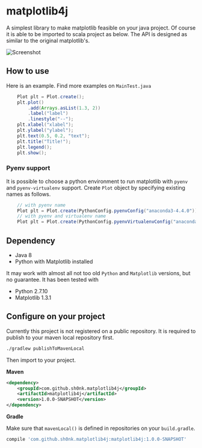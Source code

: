 # matplotlib4j

A simplest library to make matplotlib feasible on your java project. Of course it is able to be imported to scala project as below. The API is designed as similar to the original matplotlib's.

![Screenshot](https://user-images.githubusercontent.com/6478810/31043250-bdacdd12-a5f3-11e7-88ee-0e91c851c6f7.png)

## How to use

Here is an example. Find more examples on `MainTest.java`

```java
    Plot plt = Plot.create();
    plt.plot()
        .add(Arrays.asList(1.3, 2))
        .label("label")
        .linestyle("--");
    plt.xlabel("xlabel");
    plt.ylabel("ylabel");
    plt.text(0.5, 0.2, "text");
    plt.title("Title!");
    plt.legend();
    plt.show();
```

### Pyenv support

It is possible to choose a python environment to run matplotlib with `pyenv` and `pyenv-virtualenv` support. Create `Plot` object by specifying existing names as follows.

```java
    // with pyenv name
    Plot plt = Plot.create(PythonConfig.pyenvConfig("anaconda3-4.4.0"));
    // with pyenv and virtualenv name
    Plot plt = Plot.create(PythonConfig.pyenvVirtualenvConfig("anaconda3-4.4.0", "env_plot"));
```

## Dependency

* Java 8
* Python with Matplotlib installed

It may work with almost all not too old `Python` and `Matplotlib` versions, but no guarantee. It has been tested with 

* Python 2.7.10
* Matplotlib 1.3.1

## Configure on your project

Currently this project is not registered on a public repository. It is required to publish to your maven local repository first.

```bash
./gradlew publishToMavenLocal
```

Then import to your project.

**Maven**

```xml
<dependency>
    <groupId>com.github.sh0nk.matplotlib4j</groupId>
    <artifactId>matplotlib4j</artifactId>
    <version>1.0.0-SNAPSHOT</version>
</dependency>
```

**Gradle**

Make sure that `mavenLocal()` is defined in repositories on your `build.gradle`.

```groovy
compile 'com.github.sh0nk.matplotlib4j:matplotlib4j:1.0.0-SNAPSHOT'
```